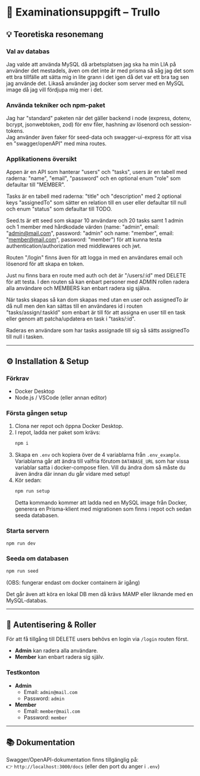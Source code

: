 # 📌 Examinationsuppgift – Trullo

## 💡 Teoretiska resonemang

### Val av databas
Jag valde att använda MySQL då arbetsplatsen jag ska ha min LIA på använder det mestadels, även om det inte är med prisma så såg jag det som ett bra tillfälle att sätta mig in lite grann i det igen då det var ett bra tag sen jag använde det. Likaså använder jag docker som server med en MySQL image då jag vill fördjupa mig mer i det.

### Använda tekniker och npm-paket
Jag har "standard" paketen när det gäller backend i node (express, dotenv, bcrypt, jsonwebtoken, zod) för env filer, hashning av lösenord och session-tokens.  
Jag använder även faker för seed-data och swagger-ui-express för att visa en "swagger/openAPI" med mina routes.

### Applikationens översikt
Appen är en API som hanterar "users" och "tasks", users är en tabell med raderna: "name", "email", "password" och en optional enum "role" som defaultar till "MEMBER".

Tasks är en tabell med raderna: "title" och "description" med 2 optional keys "assignedTo" som sätter en relation till en user eller defaultar till null och enum "status" som defaultar till TODO.

Seed.ts är ett seed som skapar 10 användare och 20 tasks samt 1 admin och 1 member med hårdkodade värden (name: "admin", email: "admin@mail.com", password: "admin" och name: "member", email: "member@mail.com", password: "member") för att kunna testa authentication/authorization med middlewares och jwt.

Routen "/login" finns även för att logga in med en användares email och lösenord för att skapa en token.

Just nu finns bara en route med auth och det är "/users/:id" med DELETE för att testa. I den routen så kan enbart personer med ADMIN rollen radera alla användare och MEMBERS kan enbart radera sig själva.

När tasks skapas så kan dom skapas med utan en user och assignedTo är då null men den kan sättas till en användares id i routen "tasks/assign/:taskId" som enbart är till för att assigna en user till en task eller genom att patcha/updatera en task i "tasks/:id".

Raderas en användare som har tasks assignade till sig så sätts assignedTo till null i tasken.

---

## ⚙️ Installation & Setup

### Förkrav
- Docker Desktop  
- Node.js / VSCode (eller annan editor)

### Första gången setup
1. Clona ner repot och öppna Docker Desktop.  
2. I repot, ladda ner paket som krävs:
   ```bash
   npm i
   ```
3. Skapa en `.env` och kopiera över de 4 variablarna från `.env_example`.  
   Variablarna går att ändra till valfria förutom `DATABASE_URL` som har vissa variablar satta i docker-compose filen. Vill du ändra dom så måste du även ändra där innan du går vidare med setup!  
4. Kör sedan:
   ```bash
   npm run setup
   ```
   Detta kommando kommer att ladda ned en MySQL image från Docker, generera en Prisma-klient med migrationen som finns i repot och sedan seeda databasen.

### Starta servern
```bash
npm run dev
```

### Seeda om databasen
```bash
npm run seed
```
(OBS: fungerar endast om docker containern är igång)

Det går även att köra en lokal DB men då krävs MAMP eller liknande med en MySQL-databas.

---

## 🔑 Autentisering & Roller
För att få tillgång till DELETE users behövs en login via `/login` routen först.  

- **Admin** kan radera alla användare.  
- **Member** kan enbart radera sig själv.  

### Testkonton
- **Admin**
  - Email: `admin@mail.com`
  - Password: `admin`
- **Member**
  - Email: `member@mail.com`
  - Password: `member`

---

## 📚 Dokumentation
Swagger/OpenAPI-dokumentation finns tillgänglig på:  
👉 `http://localhost:3000/docs` (eller den port du anger i `.env`)  